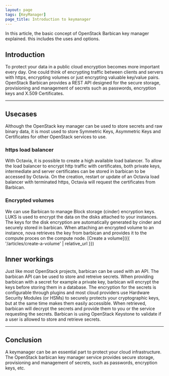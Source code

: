```yaml
---
layout: page
tags: [KeyManager]
page_title: Introduction to keymanager 
---
```


In this article, the basic concept of OpenStack Barbican key manager explained. this includes
the uses and options.

## Introduction

To protect your data in a public cloud encryption becomes more important every day. One could think 
of encrypting traffic between clients and servers with https, encrypting volumes or just encrypting 
valuable key/value pairs. OpenStack Barbican provides a REST API designed for the secure storage, 
provisioning and management of secrets such as passwords, encryption keys and X.509 Certificates. 

---

## Usecases
Although the OpenStack key manager can be used to store secrets and raw binary data, it is most used 
to store Symmetric Keys, Asymmetric Keys and Certificates for other OpenStack services to use.

### https load balancer
With Octavia, it is possible to create a high available load balancer. To allow the load balancer to 
encrypt http traffic with certificates, both private keys, intermediate and server certificates can 
be stored in barbican to be accessed by Octavia. On the creation, restart or update of an Octavia 
load balancer with terminated https, Octavia will request the certificates from Barbican. 

### Encrypted volumes
We can use Barbican to manage Block storage (cinder) encryption keys. LUKS is used to encrypt the 
data on the disks attached to your instances. The keys for the disk encryption are automatically
generated by cinder and securely stored in barbican. When attaching an encrypted volume to an 
instance, nova retrieves the key from barbican and provides it to the compute proces on the compute
node. [Create a volume]({{ '/articles/create-a-volume' | relative_url }})

## Inner workings
Just like most OpenStack projects, barbican can be used with an API. The barbican API can be used to
store and retreive secrets. When providing barbican with a secret for example a private key, 
barbican will encrypt the keys before storing them in a database. The encryption for the secrets is 
configurable through plugins and most cloud providers use Hardware Security Modules (or HSMs) to 
securely protects your cryptographic keys, but at the same time makes them easily accessible. When 
retrieved, barbican will decrypt the secrets and provide them to you or the service requesting the 
secrets. Barbican is using OpenStack Keystone to validate if a user is allowed to store and retrieve
secrets.


---

## Conclusion
A keymanager can be an essential part to protect your cloud infrastructure. The OpenStack barbican 
key manager service provides secure storage, provisioning and management of secrets, such as 
passwords, encryption keys, etc.

